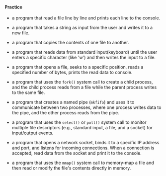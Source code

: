 

#### Practice

- a program that read a file line by line and prints each line to the console.

- a program that takes a string as input from the user and writes it to a new file.

- a program that copies the contents of one file to another.

- a program that reads data from standard input(keyboard) until the user enters a specific character (like 'w') and then writes the input to a file.

- a program that opens a file, seeks to a specific position, reads a specified number of bytes, prints the read data to console.

- a program that uses the `fork()` system call to create a child process, and the child process reads from a file while the parent process writes to the same file.

- a program that creates a named pipe (`mkfifo`) and uses it to communicate between two processes, where one process writes data to the pipe, and the other process reads from the pipe.

- a program that uses the `select()` or `poll()` system call to monitor multiple file descriptors (e.g., standard input, a file, and a socket) for input/output events.

- a program that opens a network socket, binds it to a specific IP address and port, and listens for incoming connections. When a connection is accepted, read data from the socket and print it to the console.

- a program that uses the `mmap()` system call to memory-map a file and then read or modify the file's contents directly in memory.
